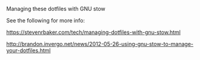 Managing these dotfiles with GNU stow

See the following for more info:

https://stevenrbaker.com/tech/managing-dotfiles-with-gnu-stow.html

http://brandon.invergo.net/news/2012-05-26-using-gnu-stow-to-manage-your-dotfiles.html
